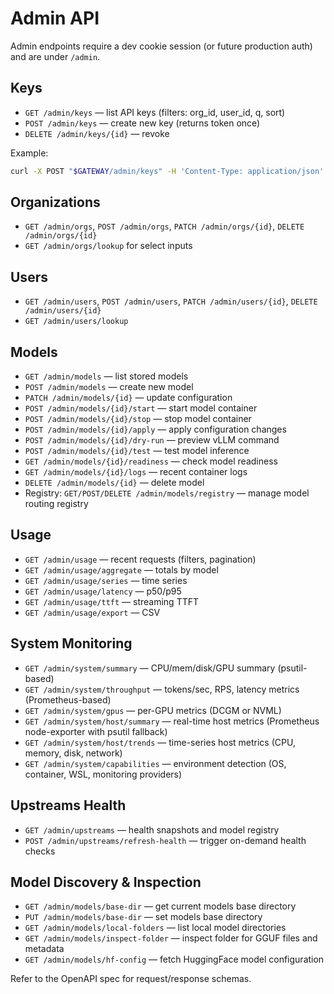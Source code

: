 # Admin API

Admin endpoints require a dev cookie session (or future production auth) and are under `/admin`.

## Keys
- `GET /admin/keys` — list API keys (filters: org_id, user_id, q, sort)
- `POST /admin/keys` — create new key (returns token once)
- `DELETE /admin/keys/{id}` — revoke

Example:
```bash
curl -X POST "$GATEWAY/admin/keys" -H 'Content-Type: application/json' -d '{"scopes":"chat,completions,embeddings"}'
```

## Organizations
- `GET /admin/orgs`, `POST /admin/orgs`, `PATCH /admin/orgs/{id}`, `DELETE /admin/orgs/{id}`
- `GET /admin/orgs/lookup` for select inputs

## Users
- `GET /admin/users`, `POST /admin/users`, `PATCH /admin/users/{id}`, `DELETE /admin/users/{id}`
- `GET /admin/users/lookup`

## Models
- `GET /admin/models` — list stored models
- `POST /admin/models` — create new model
- `PATCH /admin/models/{id}` — update configuration
- `POST /admin/models/{id}/start` — start model container
- `POST /admin/models/{id}/stop` — stop model container
- `POST /admin/models/{id}/apply` — apply configuration changes
- `POST /admin/models/{id}/dry-run` — preview vLLM command
- `POST /admin/models/{id}/test` — test model inference
- `GET /admin/models/{id}/readiness` — check model readiness
- `GET /admin/models/{id}/logs` — recent container logs
- `DELETE /admin/models/{id}` — delete model
- Registry: `GET/POST/DELETE /admin/models/registry` — manage model routing registry

## Usage
- `GET /admin/usage` — recent requests (filters, pagination)
- `GET /admin/usage/aggregate` — totals by model
- `GET /admin/usage/series` — time series
- `GET /admin/usage/latency` — p50/p95
- `GET /admin/usage/ttft` — streaming TTFT
- `GET /admin/usage/export` — CSV

## System Monitoring
- `GET /admin/system/summary` — CPU/mem/disk/GPU summary (psutil-based)
- `GET /admin/system/throughput` — tokens/sec, RPS, latency metrics (Prometheus-based)
- `GET /admin/system/gpus` — per-GPU metrics (DCGM or NVML)
- `GET /admin/system/host/summary` — real-time host metrics (Prometheus node-exporter with psutil fallback)
- `GET /admin/system/host/trends` — time-series host metrics (CPU, memory, disk, network)
- `GET /admin/system/capabilities` — environment detection (OS, container, WSL, monitoring providers)

## Upstreams Health
- `GET /admin/upstreams` — health snapshots and model registry
- `POST /admin/upstreams/refresh-health` — trigger on-demand health checks

## Model Discovery & Inspection
- `GET /admin/models/base-dir` — get current models base directory
- `PUT /admin/models/base-dir` — set models base directory
- `GET /admin/models/local-folders` — list local model directories
- `GET /admin/models/inspect-folder` — inspect folder for GGUF files and metadata
- `GET /admin/models/hf-config` — fetch HuggingFace model configuration

Refer to the OpenAPI spec for request/response schemas.
